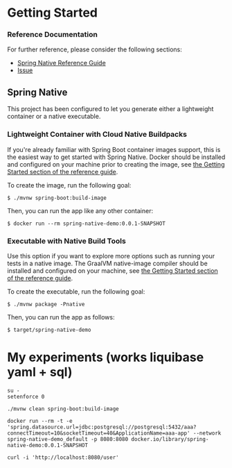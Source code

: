 # Getting Started

### Reference Documentation
For further reference, please consider the following sections:

* [Spring Native Reference Guide](https://docs.spring.io/spring-native/docs/current/reference/htmlsingle/)
* [Issue](https://github.com/spring-projects-experimental/spring-native/issues/620)


## Spring Native

This project has been configured to let you generate either a lightweight container or a native executable.

### Lightweight Container with Cloud Native Buildpacks
If you're already familiar with Spring Boot container images support, this is the easiest way to get started with Spring Native.
Docker should be installed and configured on your machine prior to creating the image, see [the Getting Started section of the reference guide](https://docs.spring.io/spring-native/docs/0.11.0-RC1/reference/htmlsingle/#getting-started-buildpacks).

To create the image, run the following goal:

```
$ ./mvnw spring-boot:build-image
```

Then, you can run the app like any other container:

```
$ docker run --rm spring-native-demo:0.0.1-SNAPSHOT
```

### Executable with Native Build Tools
Use this option if you want to explore more options such as running your tests in a native image.
The GraalVM native-image compiler should be installed and configured on your machine, see [the Getting Started section of the reference guide](https://docs.spring.io/spring-native/docs/0.11.0-RC1/reference/htmlsingle/#getting-started-native-build-tools).

To create the executable, run the following goal:

```
$ ./mvnw package -Pnative
```

Then, you can run the app as follows:
```
$ target/spring-native-demo
```


# My experiments (works liquibase yaml + sql)

```
su -
setenforce 0
```

```
./mvnw clean spring-boot:build-image
```

```
docker run --rm -t -e 'spring.datasource.url=jdbc:postgresql://postgresql:5432/aaa?connectTimeout=10&socketTimeout=40&ApplicationName=aaa-app' --network spring-native-demo_default -p 8080:8080 docker.io/library/spring-native-demo:0.0.1-SNAPSHOT
```

```
curl -i 'http://localhost:8080/user'
```